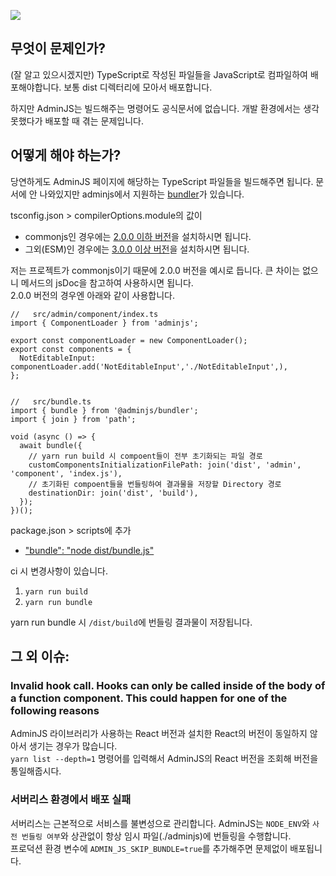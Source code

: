 ![](https://blog.kakaocdn.net/dn/bk4Jtx/btsMiJrJ2oR/FftjBdDZ6rm6uYYsdkUo1K/img.png)

## 무엇이 문제인가?

(잘 알고 있으시겠지만) TypeScript로 작성된 파일들을 JavaScript로 컴파일하여 배포해야합니다. 보통 dist 디렉터리에 모아서 배포합니다.

하지만 AdminJS는 빌드해주는 명령어도 공식문서에 없습니다. 개발 환경에서는 생각못했다가 배포할 때 겪는 문제입니다.

## 어떻게 해야 하는가?

당연하게도 AdminJS 페이지에 해당하는 TypeScript 파일들을 빌드해주면 됩니다. 문서에 안 나와있지만 adminjs에서 지원하는 [bundler](https://github.com/SoftwareBrothers/adminjs-bundler)가 있습니다.

tsconfig.json > compilerOptions.module의 값이

* commonjs인 경우에는 [2.0.0 이하 버전](https://www.puleugo.dev/util/clipboard.html?text=%22@adminjs/bundler%22:%20%22%5E2.0.0%22)을 설치하시면 됩니다.
* 그외(ESM)인 경우에는 [3.0.0 이상 버전](https://www.puleugo.dev/util/clipboard.html?text=%22@adminjs/bundler%22: "^3.0.0")을 설치하시면 됩니다.

저는 프로젝트가 commonjs이기 때문에 2.0.0 버전을 예시로 듭니다. 큰 차이는 없으니 메서드의 jsDoc을 참고하여 사용하시면 됩니다.  
2.0.0 버전의 경우엔 아래와 같이 사용합니다.

```
//   src/admin/component/index.ts
import { ComponentLoader } from 'adminjs';

export const componentLoader = new ComponentLoader();
export const components = {
  NotEditableInput: componentLoader.add('NotEditableInput','./NotEditableInput',),
};


//   src/bundle.ts
import { bundle } from '@adminjs/bundler';
import { join } from 'path';

void (async () => {
  await bundle({
    // yarn run build 시 compoent들이 전부 초기화되는 파일 경로
    customComponentsInitializationFilePath: join('dist', 'admin', 'component', 'index.js'),
    // 초기화된 compoent들을 번들링하여 결과물을 저장할 Directory 경로
    destinationDir: join('dist', 'build'),
  });
})();
```

package.json > scripts에 추가

* ["bundle": "node dist/bundle.js"](https://www.puleugo.dev/util/clipboard.html?text=%22bundle%22: "node dist/bundle.js")

ci 시 변경사항이 있습니다.

1. `yarn run build`
2. `yarn run bundle`

yarn run bundle 시 `/dist/build`에 번들링 결과물이 저장됩니다.

## 그 외 이슈:

### Invalid hook call. Hooks can only be called inside of the body of a function component. This could happen for one of the following reasons

AdminJS 라이브러리가 사용하는 React 버전과 설치한 React의 버전이 동일하지 않아서 생기는 경우가 많습니다.  
`yarn list --depth=1` 명령어를 입력해서 AdminJS의 React 버전을 조회해 버전을 통일해줍시다.

### 서버리스 환경에서 배포 실패

서버리스는 근본적으로 서비스를 불변성으로 관리합니다. AdminJS는 `NODE_ENV`와 `사전 번들링 여부`와 상관없이 항상 임시 파일(./adminjs)에 번들링을 수행합니다.  
프로덕션 환경 변수에 `ADMIN_JS_SKIP_BUNDLE=true`를 추가해주면 문제없이 배포됩니다.